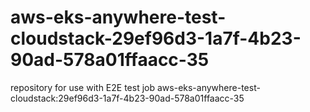 # aws-eks-anywhere-test-cloudstack-29ef96d3-1a7f-4b23-90ad-578a01ffaacc-35
repository for use with E2E test job aws-eks-anywhere-test-cloudstack:29ef96d3-1a7f-4b23-90ad-578a01ffaacc-35
